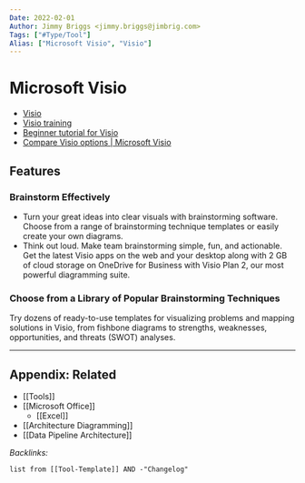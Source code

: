 ```yaml
---
Date: 2022-02-01
Author: Jimmy Briggs <jimmy.briggs@jimbrig.com>
Tags: ["#Type/Tool"]
Alias: ["Microsoft Visio", "Visio"]
---
```


# Microsoft Visio


- [Visio](https://www.office.com/launch/visio?ui=en-US&rs=US&auth=2)
- [Visio training](https://support.microsoft.com/en-us/office/visio-training-e058bcfa-1d90-4653-afc6-e84d54cf94a6)
- [Beginner tutorial for Visio](https://support.microsoft.com/en-us/office/beginner-tutorial-for-visio-bc1605de-d9f3-4c3a-970c-19876386047c)
- [Compare Visio options | Microsoft Visio](https://www.microsoft.com/en-us/microsoft-365/visio/microsoft-visio-plans-and-pricing-compare-visio-options?ef_id=bd8ce521616d13f3015084d8c6cadfdc%3aG%3as&OCID=AID2200004_SEM_bd8ce521616d13f3015084d8c6cadfdc%3aG%3as&lnkd=Bing_O365SMB_Brand&msclkid=bd8ce521616d13f3015084d8c6cadfdc&activetab=tabs:primaryr1)


## Features

### Brainstorm Effectively

- Turn your great ideas into clear visuals with brainstorming software. Choose from a range of brainstorming technique templates or easily create your own diagrams.
- Think out loud. Make team brainstorming simple, fun, and actionable. Get the latest Visio apps on the web and your desktop along with 2 GB of cloud storage on OneDrive for Business with Visio Plan 2, our most powerful diagramming suite.

### Choose from a Library of Popular Brainstorming Techniques

Try dozens of ready-to-use templates for visualizing problems and mapping solutions in Visio, from fishbone diagrams to strengths, weaknesses, opportunities, and threats (SWOT) analyses.



***

## Appendix: Related

- [[Tools]]
- [[Microsoft Office]]
    - [[Excel]]
- [[Architecture Diagramming]]
- [[Data Pipeline Architecture]]

*Backlinks:*

```dataview
list from [[Tool-Template]] AND -"Changelog"
```